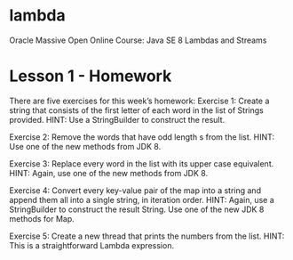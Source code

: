 # lambda
Oracle Massive Open Online Course: Java SE 8 Lambdas and Streams

# Lesson 1 - Homework

There are five exercises for this week’s homework:
Exercise 1: Create a string that consists of the first letter of each word in
the list of Strings provided. HINT: Use a StringBuilder to construct the
result.

Exercise 2: Remove the words that have odd length s from the list.
HINT: Use one of the new methods from JDK 8.

Exercise 3: Replace every word in the list with its upper case equivalent.
HINT: Again, use one of the new methods from JDK 8.

Exercise 4: Convert every key-value pair of the map into a string and
append them all into a single string, in iteration order. HINT: Again, use a
StringBuilder to construct the result String. Use one of the new JDK 8
methods for Map.

Exercise 5: Create a new thread that prints the numbers from the list.
HINT: This is a straightforward Lambda expression.

